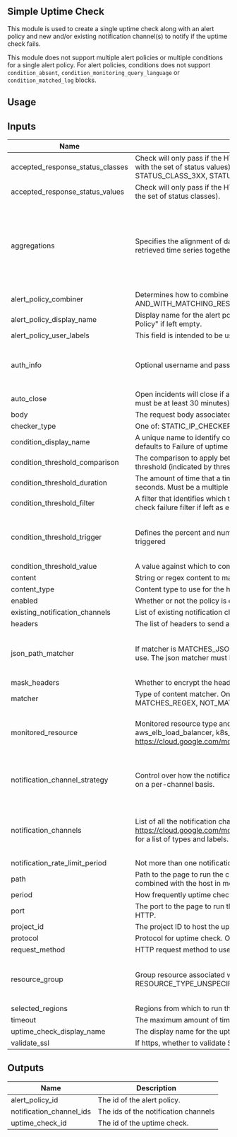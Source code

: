 ## Simple Uptime Check

This module is used to create a single uptime check along with an alert policy and new and/or existing notification channel(s) to notify if the uptime check fails.

This module does not support multiple alert policies or multiple conditions for a single alert policy. For alert policies, conditions does not support `condition_absent`, `condition_monitoring_query_language` or `condition_matched_log` blocks.

## Usage

<!-- BEGINNING OF PRE-COMMIT-TERRAFORM DOCS HOOK -->
## Inputs

| Name | Description | Type | Default | Required |
|------|-------------|------|---------|:--------:|
| accepted\_response\_status\_classes | Check will only pass if the HTTP response status code is in this set of status classes (combined with the set of status values). Possible values: STATUS\_CLASS\_1XX, STATUS\_CLASS\_2XX, STATUS\_CLASS\_3XX, STATUS\_CLASS\_4XX, STATUS\_CLASS\_5XX, STATUS\_CLASS\_ANY | `set(string)` | `[]` | no |
| accepted\_response\_status\_values | Check will only pass if the HTTP response status code is in this set of status values (combined with the set of status classes). | `set(number)` | `[]` | no |
| aggregations | Specifies the alignment of data points in individual time series as well as how to combine the retrieved time series together. | <pre>object({<br>    alignment_period     = string<br>    per_series_aligner   = string<br>    group_by_fields      = list(string)<br>    cross_series_reducer = string<br>  })</pre> | <pre>{<br>  "alignment_period": "1200s",<br>  "cross_series_reducer": "REDUCE_COUNT_FALSE",<br>  "group_by_fields": [<br>    "resource.label.*"<br>  ],<br>  "per_series_aligner": "ALIGN_NEXT_OLDER"<br>}</pre> | no |
| alert\_policy\_combiner | Determines how to combine multiple conditions. One of: AND, OR, or AND\_WITH\_MATCHING\_RESOURCE. | `string` | `"OR"` | no |
| alert\_policy\_display\_name | Display name for the alert policy. Defaults to "var.uptime\_check\_display\_name Uptime Failure Alert Policy" if left empty. | `string` | `""` | no |
| alert\_policy\_user\_labels | This field is intended to be used for organizing and identifying the AlertPolicy objects. | `map(string)` | `{}` | no |
| auth\_info | Optional username and password to authenticate. | <pre>object({<br>    username = string<br>    password = string<br>  })</pre> | `null` | no |
| auto\_close | Open incidents will close if an alert policy that was active has no data for this long (in seconds, must be at least 30 minutes). For example "18000s". | `string` | `null` | no |
| body | The request body associated with the HTTP POST request. | `string` | `null` | no |
| checker\_type | One of: STATIC\_IP\_CHECKERS, VPC\_CHECKERS | `string` | `"STATIC_IP_CHECKERS"` | no |
| condition\_display\_name | A unique name to identify condition in dashboards, notifications, and incidents. If left empty, defaults to Failure of uptime check\_id | `string` | `""` | no |
| condition\_threshold\_comparison | The comparison to apply between the time series (indicated by filter and aggregation) and the threshold (indicated by threshold\_value). | `string` | `"COMPARISON_GT"` | no |
| condition\_threshold\_duration | The amount of time that a time series must violate the threshold to be considered failing, in seconds. Must be a multiple of 60 seconds. | `string` | `"60s"` | no |
| condition\_threshold\_filter | A filter that identifies which time series should be compared with the threshold. Defaults to uptime check failure filter if left as empty string. | `string` | `""` | no |
| condition\_threshold\_trigger | Defines the percent and number of time series that must fail the predicate for the condition to be triggered | <pre>object({<br>    percent = number<br>    count   = number<br>  })</pre> | <pre>{<br>  "count": 1,<br>  "percent": null<br>}</pre> | no |
| condition\_threshold\_value | A value against which to compare the time series. | `number` | `1` | no |
| content | String or regex content to match. | `string` | `null` | no |
| content\_type | Content type to use for the http(s) check. Can be one of: TYPE\_UNSPECIFIED, URL\_ENCODED | `string` | `null` | no |
| enabled | Whether or not the policy is enabled (defaults to true) | `bool` | `true` | no |
| existing\_notification\_channels | List of existing notification channel IDs to use for alerting if the uptime check fails. | `list(string)` | `[]` | no |
| headers | The list of headers to send as part of the uptime check request. | `map(string)` | `{}` | no |
| json\_path\_matcher | If matcher is MATCHES\_JSON\_PATH or NOT\_MATCHES\_JSON\_PATH, the json matcher and path to use. The json matcher must be either EXACT\_MATCH or REGEX\_MATCH. | <pre>object({<br>    json_path    = string<br>    json_matcher = string<br>  })</pre> | `null` | no |
| mask\_headers | Whether to encrypt the header information. | `bool` | `false` | no |
| matcher | Type of content matcher. One of: CONTAINS\_STRING, NOT\_CONTAINS\_STRING, MATCHES\_REGEX, NOT\_MATCHES\_REGEX, MATCHES\_JSON\_PATH, NOT\_MATCHES\_JSON\_PATH | `string` | `"CONTAINS_STRING"` | no |
| monitored\_resource | Monitored resource type and labels. One of: uptime\_url, gce\_instance, gae\_app, aws\_ec2\_instance, aws\_elb\_load\_balancer, k8s\_service, servicedirectory\_service. See https://cloud.google.com/monitoring/api/resources for a list of labels. | <pre>object({<br>    monitored_resource_type = string<br>    labels                  = map(string)<br>  })</pre> | `null` | no |
| notification\_channel\_strategy | Control over how the notification channels in notification\_channels are notified when this alert fires, on a per-channel basis. | <pre>object({<br>    notification_channel_names = list(string)<br>    renotify_interval          = number<br>  })</pre> | `null` | no |
| notification\_channels | List of all the notification channels to create for alerting if the uptime check fails. See https://cloud.google.com/monitoring/api/ref_v3/rest/v3/projects.notificationChannelDescriptors/list for a list of types and labels. | <pre>list(object({<br>    display_name = string<br>    type         = string<br>    labels       = map(string)<br>  }))</pre> | `[]` | no |
| notification\_rate\_limit\_period | Not more than one notification per specified period (in seconds), for example "30s". | `string` | `null` | no |
| path | Path to the page to run the check against. The path to the page to run the check against. Will be combined with the host in monitored\_resource block to construct the entire URL. | `string` | `"/"` | no |
| period | How frequently uptime check is run. Must be one of the following: 60s, 300s, 600s, 900s | `string` | `"60s"` | no |
| port | The port to the page to run the check against. If left null, defaults to 443 for HTTPS and 80 for HTTP. | `number` | `null` | no |
| project\_id | The project ID to host the uptime check in (required). | `string` | n/a | yes |
| protocol | Protocol for uptime check. One of: HTTPS, HTTP, or TCP (required). | `string` | n/a | yes |
| request\_method | HTTP request method to use for the check. One of: METHOD\_UNSPECIFIED, GET, POST | `string` | `"GET"` | no |
| resource\_group | Group resource associated with configuration. Resource types must be one of: RESOURCE\_TYPE\_UNSPECIFIED, INSTANCE, AWS\_ELB\_LOAD\_BALANCER | <pre>object({<br>    resource_type = string<br>    group_id      = string<br>  })</pre> | `null` | no |
| selected\_regions | Regions from which to run the uptime check from. Defaults to all regions. | `list(string)` | `[]` | no |
| timeout | The maximum amount of time to wait for the request to complete. | `string` | `"10s"` | no |
| uptime\_check\_display\_name | The display name for the uptime check (required). | `string` | n/a | yes |
| validate\_ssl | If https, whether to validate SSL certificates. | `string` | `true` | no |

## Outputs

| Name | Description |
|------|-------------|
| alert\_policy\_id | The id of the alert policy. |
| notification\_channel\_ids | The ids of the notification channels |
| uptime\_check\_id | The id of the uptime check. |

<!-- END OF PRE-COMMIT-TERRAFORM DOCS HOOK -->
